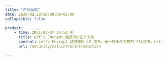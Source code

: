 ```yaml
---
title: "产品动态"
date: 2020-02-28T10:08:56+09:00
collapsible: false

product:
    - time: 2021-02-07 14:50:47
      title: Let’s Encrypt 免费SSL证书上线
      content: Let’s Encrypt 证书简称 LE 证书，是一种永久免费的 SSL证书。Let’s Encrypt 是一个由非营利性组织互联网安全研究小组（ISRG）提供的免费、自动化和开放的证书颁发机构（CA）。借助 Let’s Encrypt 颁发的证书可以为我们的网站免费启用 HTTPS(SSL/TLS) 。
      url: /security/ssl/intro/introduction

---
```


<!-- 设置上述参数可生成产品动态页  -->
